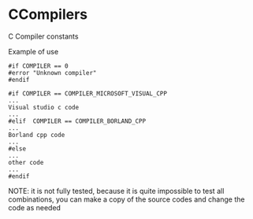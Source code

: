 # CCompilers
C Compiler constants

Example of use

```
#if COMPILER == 0
#error "Unknown compiler"
#endif

#if COMPILER == COMPILER_MICROSOFT_VISUAL_CPP
...
Visual studio c code
...
#elif  COMPILER == COMPILER_BORLAND_CPP
...
Borland cpp code
...
#else
...
other code
...
#endif
```

NOTE: 
it is not fully tested, 
because it is quite impossible to test all combinations, 
you can make a copy of the source codes and change the code as needed
